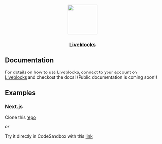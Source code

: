 <p align="center">
  <a href="https://liveblocks.io">
    <img src="https://liveblocks.io/icon-192x192.png" height="96">
    <h3 align="center">Liveblocks</h3>
  </a>
</p>

## Documentation

For details on how to use Liveblocks, connect to your account on [Liveblocks](https://liveblocks.io/) and checkout the docs! (Public documentation is coming soon!)

## Examples

### Next.js

Clone this [repo](https://github.com/liveblocks/next-js-examples)

_or_

Try it directly in CodeSandbox with this [link](https://codesandbox.io/s/github/liveblocks/next-js-examples?file=/pages/presence.tsx)
